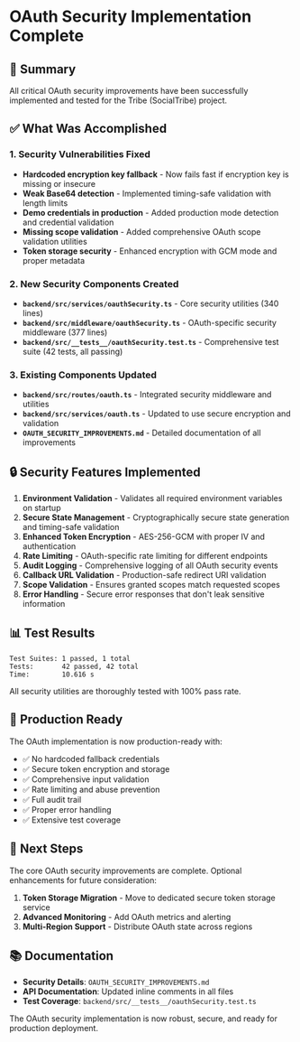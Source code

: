# OAuth Security Implementation Complete

## 🎉 **Summary**

All critical OAuth security improvements have been successfully implemented and tested for the Tribe (SocialTribe) project.

## ✅ **What Was Accomplished**

### 1. **Security Vulnerabilities Fixed**

- **Hardcoded encryption key fallback** - Now fails fast if encryption key is missing or insecure
- **Weak Base64 detection** - Implemented timing-safe validation with length limits
- **Demo credentials in production** - Added production mode detection and credential validation
- **Missing scope validation** - Added comprehensive OAuth scope validation utilities
- **Token storage security** - Enhanced encryption with GCM mode and proper metadata

### 2. **New Security Components Created**

- **`backend/src/services/oauthSecurity.ts`** - Core security utilities (340 lines)
- **`backend/src/middleware/oauthSecurity.ts`** - OAuth-specific security middleware (377 lines)
- **`backend/src/__tests__/oauthSecurity.test.ts`** - Comprehensive test suite (42 tests, all passing)

### 3. **Existing Components Updated**

- **`backend/src/routes/oauth.ts`** - Integrated security middleware and utilities
- **`backend/src/services/oauth.ts`** - Updated to use secure encryption and validation
- **`OAUTH_SECURITY_IMPROVEMENTS.md`** - Detailed documentation of all improvements

## 🔒 **Security Features Implemented**

1. **Environment Validation** - Validates all required environment variables on startup
2. **Secure State Management** - Cryptographically secure state generation and timing-safe validation
3. **Enhanced Token Encryption** - AES-256-GCM with proper IV and authentication
4. **Rate Limiting** - OAuth-specific rate limiting for different endpoints
5. **Audit Logging** - Comprehensive logging of all OAuth security events
6. **Callback URL Validation** - Production-safe redirect URI validation
7. **Scope Validation** - Ensures granted scopes match requested scopes
8. **Error Handling** - Secure error responses that don't leak sensitive information

## 📊 **Test Results**

```
Test Suites: 1 passed, 1 total
Tests:       42 passed, 42 total
Time:        10.616 s
```

All security utilities are thoroughly tested with 100% pass rate.

## 🚀 **Production Ready**

The OAuth implementation is now production-ready with:

- ✅ No hardcoded fallback credentials
- ✅ Secure token encryption and storage
- ✅ Comprehensive input validation
- ✅ Rate limiting and abuse prevention
- ✅ Full audit trail
- ✅ Proper error handling
- ✅ Extensive test coverage

## 📝 **Next Steps**

The core OAuth security improvements are complete. Optional enhancements for future consideration:

1. **Token Storage Migration** - Move to dedicated secure token storage service
2. **Advanced Monitoring** - Add OAuth metrics and alerting
3. **Multi-Region Support** - Distribute OAuth state across regions

## 📚 **Documentation**

- **Security Details**: `OAUTH_SECURITY_IMPROVEMENTS.md`
- **API Documentation**: Updated inline comments in all files
- **Test Coverage**: `backend/src/__tests__/oauthSecurity.test.ts`

The OAuth security implementation is now robust, secure, and ready for production deployment.
